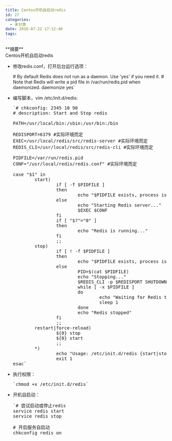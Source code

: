 ```yaml
---
title: Centos开机自启动redis
id: 27
categories:
  - 未分类
date: 2016-07-22 17:12:40
tags:
---
```


<div class="blog-abstract">**摘要**
<div>Centos开机自启动redis</div>
</div>
<div class="blog-body">
<div class="BlogContent">

*   修改redis.conf，打开后台运行选项：

    <span class="hljs-comment"># By default Redis does not run as a daemon. Use 'yes' if you need it.</span>
    <span class="hljs-comment"># Note that Redis will write a pid file in /var/run/redis.pid when daemonized.</span>
    <span class="hljs-attribute">daemonize</span> <span class="hljs-literal">yes</span>`</pre>

*   编写脚本，vim /etc/init.d/redis:
    <pre class="brush:shell; toolbar: true; auto-links: false;">`<span class="hljs-comment"># chkconfig: 2345 10 90</span>
    <span class="hljs-comment"># description: Start and Stop redis</span>

    PATH=/usr/<span class="hljs-built_in">local</span>/bin:/sbin:/usr/bin:/bin

    REDISPORT=6379 <span class="hljs-comment">#实际环境而定</span>
    EXEC=/usr/<span class="hljs-built_in">local</span>/redis/src/redis-server <span class="hljs-comment">#实际环境而定</span>
    REDIS_CLI=/usr/<span class="hljs-built_in">local</span>/redis/src/redis-cli <span class="hljs-comment">#实际环境而定</span>

    PIDFILE=/var/run/redis.pid
    CONF=<span class="hljs-string">"/usr/local/redis/redis.conf"</span> <span class="hljs-comment">#实际环境而定</span>

    <span class="hljs-keyword">case</span> <span class="hljs-string">"<span class="hljs-variable">$1</span>"</span> <span class="hljs-keyword">in</span>
            start)
                    <span class="hljs-keyword">if</span> [ <span class="hljs-_">-f</span> <span class="hljs-variable">$PIDFILE</span> ]
                    <span class="hljs-keyword">then</span>
                            <span class="hljs-built_in">echo</span> <span class="hljs-string">"<span class="hljs-variable">$PIDFILE</span> exists, process is already running or crashed."</span>
                    <span class="hljs-keyword">else</span>
                            <span class="hljs-built_in">echo</span> <span class="hljs-string">"Starting Redis server..."</span>
                            <span class="hljs-variable">$EXEC</span> <span class="hljs-variable">$CONF</span>
                    <span class="hljs-keyword">fi</span>
                    <span class="hljs-keyword">if</span> [ <span class="hljs-string">"$?"</span>=<span class="hljs-string">"0"</span> ]
                    <span class="hljs-keyword">then</span>
                            <span class="hljs-built_in">echo</span> <span class="hljs-string">"Redis is running..."</span>
                    <span class="hljs-keyword">fi</span>
                    ;;
            stop)
                    <span class="hljs-keyword">if</span> [ ! <span class="hljs-_">-f</span> <span class="hljs-variable">$PIDFILE</span> ]
                    <span class="hljs-keyword">then</span>
                            <span class="hljs-built_in">echo</span> <span class="hljs-string">"<span class="hljs-variable">$PIDFILE</span> exists, process is not running."</span>
                    <span class="hljs-keyword">else</span>
                            PID=$(cat <span class="hljs-variable">$PIDFILE</span>)
                            <span class="hljs-built_in">echo</span> <span class="hljs-string">"Stopping..."</span>
                            <span class="hljs-variable">$REDIS_CLI</span> -p <span class="hljs-variable">$REDISPORT</span> SHUTDOWN
                            <span class="hljs-keyword">while</span> [ -x <span class="hljs-variable">$PIDFILE</span> ]
                            <span class="hljs-keyword">do</span>
                                    <span class="hljs-built_in">echo</span> <span class="hljs-string">"Waiting for Redis to shutdown..."</span>
                                    sleep 1
                            <span class="hljs-keyword">done</span>
                            <span class="hljs-built_in">echo</span> <span class="hljs-string">"Redis stopped"</span>
                    <span class="hljs-keyword">fi</span>
                    ;;
            restart|force-reload)
                    <span class="hljs-variable">${0}</span> stop
                    <span class="hljs-variable">${0}</span> start
                    ;;
            *)
                    <span class="hljs-built_in">echo</span> <span class="hljs-string">"Usage: /etc/init.d/redis {start|stop|restart|force-reload}"</span> &gt;&amp;2
                    <span class="hljs-built_in">exit</span> 1
    <span class="hljs-keyword">esac</span>`</pre>

*   执行权限：
    <pre class="brush:shell; toolbar: true; auto-links: false;">`<span class="hljs-attribute">chmod</span> +x /etc/init.d/redis`</pre>

*   开机自启动：
    <pre class="brush:shell; toolbar: true; auto-links: false;">`<span class="hljs-comment"># 尝试启动或停止redis</span>
    <span class="hljs-attribute">service</span> redis start
    service redis stop

    <span class="hljs-comment"># 开启服务自启动</span>
    chkconfig redis <span class="hljs-literal">on</span>

</div>
</div>